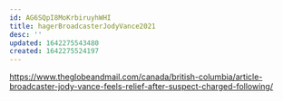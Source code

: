 ```yaml
---
id: AG6SQpI8MoKrbiruyhWHI
title: hagerBroadcasterJodyVance2021
desc: ''
updated: 1642275543480
created: 1642275524197
---
```


https://www.theglobeandmail.com/canada/british-columbia/article-broadcaster-jody-vance-feels-relief-after-suspect-charged-following/

